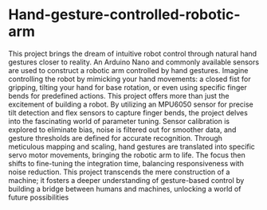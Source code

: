 # Hand-gesture-controlled-robotic-arm
This project brings the dream of intuitive robot control through natural hand gestures closer to 
reality. An Arduino Nano and commonly available sensors are used to construct a robotic arm 
controlled by hand gestures. Imagine controlling the robot by mimicking your hand 
movements: a closed fist for gripping, tilting your hand for base rotation, or even using specific 
finger bends for predefined actions. This project offers more than just the excitement of 
building a robot. By utilizing an MPU6050 sensor for precise tilt detection and flex sensors to 
capture finger bends, the project delves into the fascinating world of parameter tuning. Sensor 
calibration is explored to eliminate bias, noise is filtered out for smoother data, and gesture 
thresholds are defined for accurate recognition. Through meticulous mapping and scaling, 
hand gestures are translated into specific servo motor movements, bringing the robotic arm to 
life. The focus then shifts to fine-tuning the integration time, balancing responsiveness with 
noise reduction. This project transcends the mere construction of a machine; it fosters a deeper 
understanding of gesture-based control by building a bridge between humans and machines, 
unlocking a world of future possibilities
